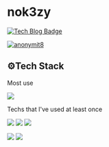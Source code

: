 # nok3zy
[![Tech Blog Badge](http://img.shields.io/badge/nok3zy.io-black?style=flat-square&logo=github&link=https://nok3zy.github.io/)](https://nok3zy.github.io/)

[![anonymit8](http://mazassumnida.wtf/api/v2/generate_badge?boj=anonymit8)](https://solved.ac/anonymit8)

## ⚙Tech Stack

Most use

<img src="https://img.shields.io/badge/Python-7C83FD?style=flat-square&logo=Python&logoColor=white"/> 

Techs that I've used at least once

<img src="https://img.shields.io/badge/C++-ED8E7C?style=flat-square&logo=C%2B%2B&logoColor=white"/> <img src="https://img.shields.io/badge/JavaScript-F7DF1E?style=flat-square&logo=JavaScript&logoColor=white"/> <img src="https://img.shields.io/badge/Java-007396?style=flat-square&logo=Java&logoColor=white"/>

<img src="https://img.shields.io/badge/Node.js-339933?style=flat-square&logo=Node.js&logoColor=white"/> <img src="https://img.shields.io/badge/Flask-000000?style=flat-square&logo=Flask&logoColor=white"/>
